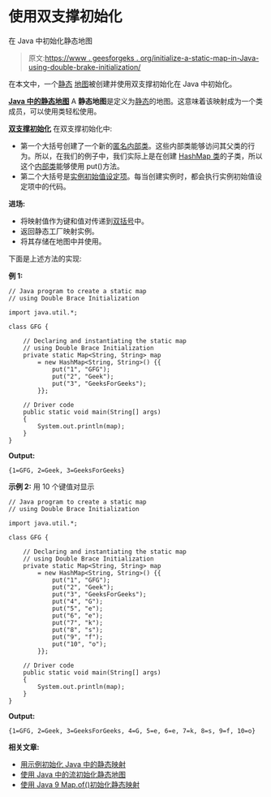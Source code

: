 # 使用双支撑初始化

在 Java 中初始化静态地图

> 原文:[https://www . geesforgeks . org/initialize-a-static-map-in-Java-using-double-brake-initialization/](https://www.geeksforgeeks.org/initialize-a-static-map-in-java-using-double-brace-initialization/)

在本文中，一个[静态](https://www.geeksforgeeks.org/static-keyword-java/) [地图](https://www.geeksforgeeks.org/map-interface-java-examples/)被创建并使用双支撑初始化在 Java 中初始化。

**[Java 中的静态地图](https://www.geeksforgeeks.org/initialize-a-static-map-in-java-with-examples/)**
A **静态地图**是定义为[静态](https://www.geeksforgeeks.org/static-keyword-java/)的地图。这意味着该映射成为一个类成员，可以使用类轻松使用。

**[双支撑初始化](https://www.geeksforgeeks.org/double-brace-initialization-java/)**
在双支撑初始化中:

*   第一个大括号创建了一个新的[匿名内部类](https://www.geeksforgeeks.org/anonymous-inner-class-java/)。这些内部类能够访问其父类的行为。所以，在我们的例子中，我们实际上是在创建 [HashMap 类](https://www.geeksforgeeks.org/java-util-hashmap-in-java-with-examples/)的子类，所以这个[内部类](https://www.geeksforgeeks.org/inner-class-java/)能够使用 put()方法。
*   第二个大括号是[实例初始值设定项](https://www.geeksforgeeks.org/instance-initialization-block-iib-java/)。每当创建实例时，都会执行实例初始值设定项中的代码。

**进场:**

*   将映射值作为键和值对传递到[双括号](https://www.geeksforgeeks.org/double-brace-initialization-java/)中。
*   返回静态工厂映射实例。
*   将其存储在地图中并使用。

下面是上述方法的实现:

**例 1:**

```
// Java program to create a static map
// using Double Brace Initialization

import java.util.*;

class GFG {

    // Declaring and instantiating the static map
    // using Double Brace Initialization
    private static Map<String, String> map
        = new HashMap<String, String>() {{
            put("1", "GFG");
            put("2", "Geek");
            put("3", "GeeksForGeeks");
        }};

    // Driver code
    public static void main(String[] args)
    {
        System.out.println(map);
    }
}
```

**Output:**

```
{1=GFG, 2=Geek, 3=GeeksForGeeks}

```

**示例 2:** 用 10 个键值对显示

```
// Java program to create a static map
// using Double Brace Initialization

import java.util.*;

class GFG {

    // Declaring and instantiating the static map
    // using Double Brace Initialization
    private static Map<String, String> map
        = new HashMap<String, String>() {{
            put("1", "GFG");
            put("2", "Geek");
            put("3", "GeeksForGeeks");
            put("4", "G");
            put("5", "e");
            put("6", "e");
            put("7", "k");
            put("8", "s");
            put("9", "f");
            put("10", "o");
        }};

    // Driver code
    public static void main(String[] args)
    {
        System.out.println(map);
    }
}
```

**Output:**

```
{1=GFG, 2=Geek, 3=GeeksForGeeks, 4=G, 5=e, 6=e, 7=k, 8=s, 9=f, 10=o}

```

**相关文章:**

*   [用示例初始化 Java 中的静态映射](https://www.geeksforgeeks.org/initialize-a-static-map-in-java-with-examples/)
*   [使用 Java 中的流初始化静态地图](https://www.geeksforgeeks.org/initialize-a-static-map-using-stream-in-java/)
*   [使用 Java 9 Map.of()初始化静态映射](https://www.geeksforgeeks.org/initialize-a-static-map-using-java-9-map-of/)